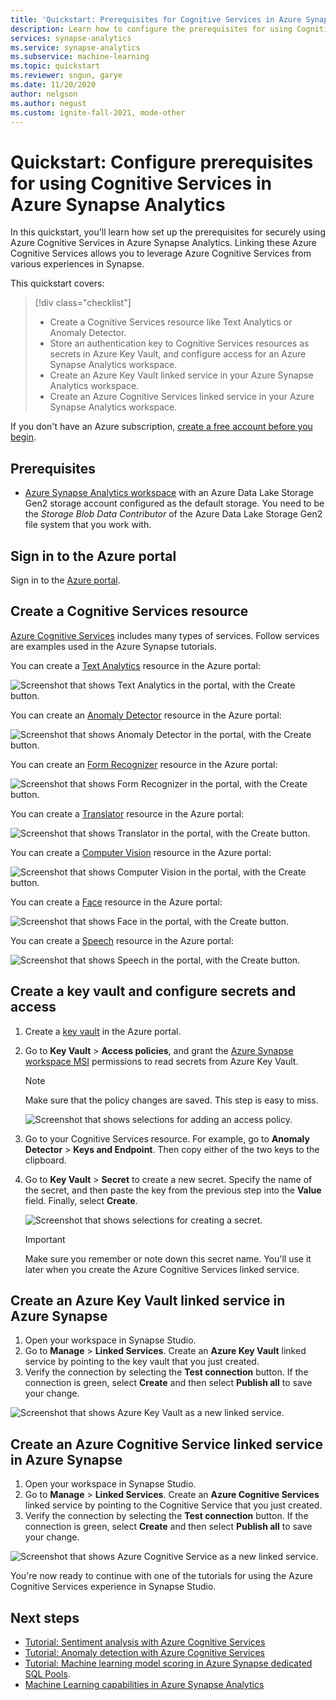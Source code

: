 ```yaml
---
title: 'Quickstart: Prerequisites for Cognitive Services in Azure Synapse Analytics'
description: Learn how to configure the prerequisites for using Cognitive Services in Azure Synapse.
services: synapse-analytics
ms.service: synapse-analytics
ms.subservice: machine-learning
ms.topic: quickstart
ms.reviewer: sngun, garye
ms.date: 11/20/2020
author: nelgson
ms.author: negust
ms.custom: ignite-fall-2021, mode-other
---
```


# Quickstart: Configure prerequisites for using Cognitive Services in Azure Synapse Analytics

In this quickstart, you'll learn how set up the prerequisites for securely using Azure Cognitive Services in Azure Synapse Analytics. Linking these Azure Cognitive Services allows you to leverage Azure Cognitive Services from various experiences in Synapse.

This quickstart covers:
> [!div class="checklist"]
> - Create a Cognitive Services resource like Text Analytics or Anomaly Detector.
> - Store an authentication key to Cognitive Services resources as secrets in Azure Key Vault, and configure access for an Azure Synapse Analytics workspace.
> - Create an Azure Key Vault linked service in your Azure Synapse Analytics workspace.
> - Create an Azure Cognitive Services linked service in your Azure Synapse Analytics workspace.

If you don't have an Azure subscription, [create a free account before you begin](https://azure.microsoft.com/free/).

## Prerequisites

- [Azure Synapse Analytics workspace](../get-started-create-workspace.md) with an Azure Data Lake Storage Gen2 storage account configured as the default storage. You need to be the *Storage Blob Data Contributor* of the Azure Data Lake Storage Gen2 file system that you work with.

## Sign in to the Azure portal

Sign in to the [Azure portal](https://portal.azure.com/).

## Create a Cognitive Services resource

[Azure Cognitive Services](../../cognitive-services/index.yml) includes many types of services. Follow services are examples used in the Azure Synapse tutorials.

You can create a [Text Analytics](https://ms.portal.azure.com/#create/Microsoft.CognitiveServicesTextAnalytics) resource in the Azure portal:

![Screenshot that shows Text Analytics in the portal, with the Create button.](media/tutorial-configure-cognitive-services/tutorial-configure-cognitive-services-00b.png)

You can create an [Anomaly Detector](https://ms.portal.azure.com/#create/Microsoft.CognitiveServicesTextAnalytics) resource in the Azure portal:

![Screenshot that shows Anomaly Detector in the portal, with the Create button.](media/tutorial-configure-cognitive-services/tutorial-configure-cognitive-services-00a.png)

You can create an [Form Recognizer](https://ms.portal.azure.com/#create/Microsoft.CognitiveServicesFormRecognizer) resource in the Azure portal:

![Screenshot that shows Form Recognizer in the portal, with the Create button.](media/tutorial-configure-cognitive-services/tutorial-configure-form-recognizer.png)

You can create a [Translator](https://ms.portal.azure.com/#create/Microsoft.CognitiveServicesTextTranslation) resource in the Azure portal:

![Screenshot that shows Translator in the portal, with the Create button.](media/tutorial-configure-cognitive-services/tutorial-configure-translator.png)

You can create a [Computer Vision](https://ms.portal.azure.com/#create/Microsoft.CognitiveServicesComputerVision) resource in the Azure portal:

![Screenshot that shows Computer Vision in the portal, with the Create button.](media/tutorial-configure-cognitive-services/tutorial-configure-computer-vision.png)


You can create a [Face](https://ms.portal.azure.com/#create/Microsoft.CognitiveServicesFace) resource in the Azure portal:

![Screenshot that shows Face in the portal, with the Create button.](media/tutorial-configure-cognitive-services/tutorial-configure-face.png)


You can create a [Speech](https://ms.portal.azure.com/#create/Microsoft.CognitiveServicesSpeechServices) resource in the Azure portal:

![Screenshot that shows Speech in the portal, with the Create button.](media/tutorial-configure-cognitive-services/tutorial-configure-speech.png)

## Create a key vault and configure secrets and access

1. Create a [key vault](https://ms.portal.azure.com/#create/Microsoft.KeyVault) in the Azure portal.
2. Go to **Key Vault** > **Access policies**, and grant the [Azure Synapse workspace MSI](../../data-factory/data-factory-service-identity.md?context=/azure/synapse-analytics/context/context&tabs=synapse-analytics) permissions to read secrets from Azure Key Vault.

   > [!NOTE]
   > Make sure that the policy changes are saved. This step is easy to miss.

   ![Screenshot that shows selections for adding an access policy.](media/tutorial-configure-cognitive-services/tutorial-configure-cognitive-services-00c.png)

3. Go to your Cognitive Services resource. For example, go to **Anomaly Detector** > **Keys and Endpoint**. Then copy either of the two keys to the clipboard.

4. Go to **Key Vault** > **Secret** to create a new secret. Specify the name of the secret, and then paste the key from the previous step into the **Value** field. Finally, select **Create**.

   ![Screenshot that shows selections for creating a secret.](media/tutorial-configure-cognitive-services/tutorial-configure-cognitive-services-00d.png)

   > [!IMPORTANT]
   > Make sure you remember or note down this secret name. You'll use it later when you create the Azure Cognitive Services linked service.

## Create an Azure Key Vault linked service in Azure Synapse

1. Open your workspace in Synapse Studio. 
2. Go to **Manage** > **Linked Services**. Create an **Azure Key Vault** linked service by pointing to the key vault that you just created. 
3. Verify the connection by selecting the **Test connection** button. If the connection is green, select **Create** and then select **Publish all** to save your change.

![Screenshot that shows Azure Key Vault as a new linked service.](media/tutorial-configure-cognitive-services/tutorial-configure-cognitive-services-00e.png)


## Create an Azure Cognitive Service linked service in Azure Synapse

1. Open your workspace in Synapse Studio.
2. Go to **Manage** > **Linked Services**. Create an **Azure Cognitive Services** linked service by pointing to the Cognitive Service that you just created. 
3. Verify the connection by selecting the **Test connection** button. If the connection is green, select **Create** and then select **Publish all** to save your change.

![Screenshot that shows Azure Cognitive Service as a new linked service.](media/tutorial-configure-cognitive-services/tutorial-configure-cognitive-services-linked-service.png)

You're now ready to continue with one of the tutorials for using the Azure Cognitive Services experience in Synapse Studio.

## Next steps

- [Tutorial: Sentiment analysis with Azure Cognitive Services](tutorial-cognitive-services-sentiment.md)
- [Tutorial: Anomaly detection with Azure Cognitive Services](tutorial-cognitive-services-sentiment.md)
- [Tutorial: Machine learning model scoring in Azure Synapse dedicated SQL Pools](tutorial-sql-pool-model-scoring-wizard.md).
- [Machine Learning capabilities in Azure Synapse Analytics](what-is-machine-learning.md)
